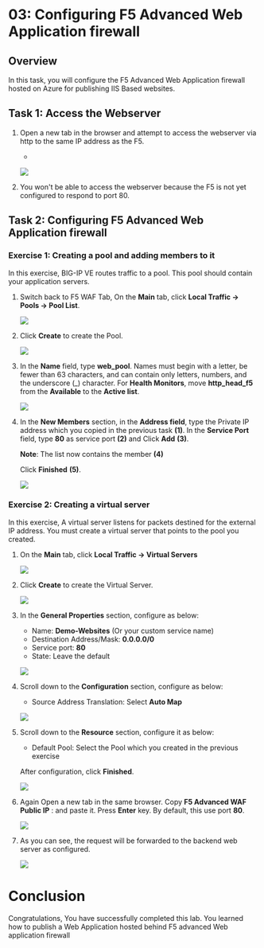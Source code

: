 # 03: Configuring F5 Advanced Web Application firewall

## Overview

In this task, you will configure the F5 Advanced Web Application firewall hosted on Azure for publishing IIS Based websites.

## Task 1: Access the Webserver

1. Open a new tab in the browser and attempt to access the webserver via http to the same IP address as the F5.

    * <inject key="f5_httpURL"></inject>

    ![](../images/accesswebserver.png)
    
2. You won't be able to access the webserver because the F5 is not yet configured to respond to port 80.

## Task 2: Configuring F5 Advanced Web Application firewall  

### Exercise 1: Creating a pool and adding members to it

In this exercise, BIG-IP VE routes traffic to a pool. This pool should contain your application servers.

1. Switch back to F5 WAF Tab, On the **Main** tab, click **Local Traffic -> Pools -> Pool List**.

    ![](../images/f5-11.jpg)
    
1. Click **Create** to create the Pool.    
        
    ![](../images/f5-12.jpg)

1. In the **Name** field, type **web_pool**. Names must begin with a letter, be fewer than 63 characters, and can contain only letters, numbers, and the underscore (_) character. For **Health Monitors**, move **http_head_f5** from the **Available** to the **Active list**.

    ![](../images/f5-13.jpg)  

1. In the **New Members** section, in the **Address field**, type the Private IP address which you copied in the previous task **(1)**. In the **Service Port** field, type **80** as service port **(2)** and Click **Add** **(3)**.

      **Note**: The list now contains the member **(4)**
        
    Click **Finished** **(5)**.
   
    ![](../images/f5-14.jpg)
    
### Exercise 2: Creating a virtual server

In this exercise, A virtual server listens for packets destined for the external IP address. You must create a virtual server that points to the pool you created.

1. On the **Main** tab, click **Local Traffic -> Virtual Servers**

    ![](../images/f5-15.jpg)
    
1. Click **Create** to create the Virtual Server.  

    ![](../images/f5-16.jpg)
    
1. In the **General Properties** section, configure as below:

   - Name: **Demo-Websites** (Or your custom service name)
   - Destination Address/Mask: **0.0.0.0/0**
   - Service port: **80**
   - State: Leave the default

    ![](../images/f5-17.jpg)
 
1. Scroll down to the **Configuration** section, configure as below:

   - Source Address Translation: Select **Auto Map**

    ![](../images/f5-18.jpg)

1. Scroll down to the **Resource** section, configure it as below:

   - Default Pool: Select the Pool which you created in the previous exercise

   After configuration, click **Finished**.
    
    ![](../images/f5-19.jpg)
 
 1. Again Open a new tab in the same browser. Copy **F5 Advanced WAF Public IP** : <inject key="F5IP"></inject> and paste it. Press **Enter** key. By default, this use port **80**.

    ![](../images/image-908.png)

1. As you can see, the request will be forwarded to the backend web server as configured.
    
    ![](../images/Picture32.jpg)

# Conclusion

Congratulations, You have successfully completed this lab. You learned how to publish a Web Application hosted behind F5 advanced Web application firewall
